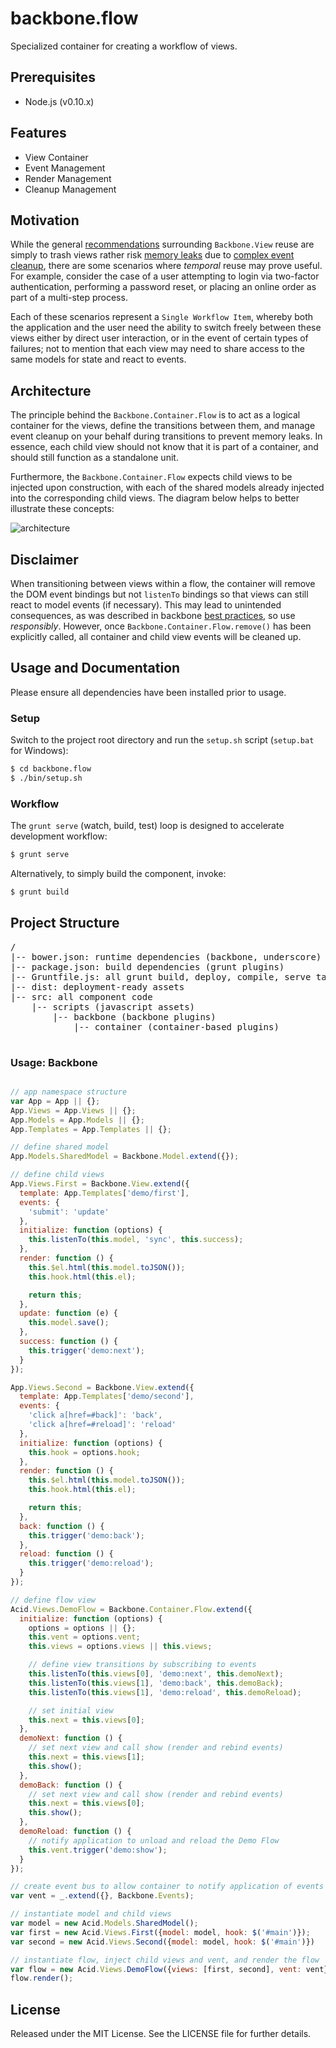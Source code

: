 backbone.flow
=============

Specialized container for creating a workflow of views.

Prerequisites
-------------
* Node.js (v0.10.x)

Features
--------
* View Container
* Event Management
* Render Management
* Cleanup Management

Motivation
----------

While the general [recommendations](http://addyosmani.github.io/backbone-fundamentals/)
surrounding `Backbone.View` reuse are simply to trash views rather risk
[memory leaks](https://lostechies.com/derickbailey/2011/09/15/zombies-run-managing-page-transitions-in-backbone-apps/)
due to [complex event cleanup](http://ianstormtaylor.com/rendering-views-in-backbonejs-isnt-always-simple/),
there are some scenarios where _temporal_ reuse may prove useful.  For example,
consider the case of a user attempting to login via two-factor authentication,
performing a password reset, or placing an online order as part of a multi-step
process.  

Each of these scenarios represent a `Single Workflow Item`, whereby both
the application and the user need the ability to switch freely between these views
either by direct user interaction, or in the event of certain types of failures; not
to mention that each view may need to share access to the same models for state
and react to events.  

Architecture
------------

The principle behind the `Backbone.Container.Flow` is to act as a logical container
for the views, define the transitions between them, and manage event cleanup on your
behalf during transitions to prevent memory leaks. In essence, each child view should
not know that it is part of a container, and should still function as a standalone unit.  

Furthermore, the `Backbone.Container.Flow` expects child views to be injected
upon construction, with each of the shared models already injected into the
corresponding child views.  The diagram below helps to better illustrate these concepts:

![architecture](doc/architecture.png)

Disclaimer
----------

When transitioning between views within a flow, the container will remove the DOM
event bindings but not `listenTo` bindings so that views can still react to model
events (if necessary).  This may lead to unintended consequences, as was described
in backbone [best practices](http://addyosmani.github.io/backbone-fundamentals/),
so use _responsibly_.  However, once `Backbone.Container.Flow.remove()` has been
explicitly called, all container and child view events will be cleaned up.

Usage and Documentation
-----------------------
Please ensure all dependencies have been installed prior to usage.

### Setup

Switch to the project root directory and run the `setup.sh` script (`setup.bat` for Windows):  
```bash
$ cd backbone.flow
$ ./bin/setup.sh
```

### Workflow

The `grunt serve` (watch, build, test) loop is designed to accelerate development workflow:
```bash
$ grunt serve
```

Alternatively, to simply build the component, invoke:
```bash
$ grunt build
```

Project Structure
-----------------
<pre>
/
|-- bower.json: runtime dependencies (backbone, underscore)
|-- package.json: build dependencies (grunt plugins)
|-- Gruntfile.js: all grunt build, deploy, compile, serve tasks
|-- dist: deployment-ready assets
|-- src: all component code
    |-- scripts (javascript assets)
        |-- backbone (backbone plugins)
            |-- container (container-based plugins)

</pre>

### Usage: Backbone
```javascript

// app namespace structure
var App = App || {};
App.Views = App.Views || {};
App.Models = App.Models || {};
App.Templates = App.Templates || {};

// define shared model
App.Models.SharedModel = Backbone.Model.extend({});

// define child views
App.Views.First = Backbone.View.extend({
  template: App.Templates['demo/first'],
  events: {
    'submit': 'update'
  },
  initialize: function (options) {
    this.listenTo(this.model, 'sync', this.success);
  },
  render: function () {
    this.$el.html(this.model.toJSON());
    this.hook.html(this.el);

    return this;
  },
  update: function (e) {
    this.model.save();
  },
  success: function () {
    this.trigger('demo:next');
  }
});

App.Views.Second = Backbone.View.extend({
  template: App.Templates['demo/second'],
  events: {
    'click a[href=#back]': 'back',
    'click a[href=#reload]': 'reload'
  },
  initialize: function (options) {
    this.hook = options.hook;
  },
  render: function () {
    this.$el.html(this.model.toJSON());
    this.hook.html(this.el);

    return this;
  },
  back: function () {
    this.trigger('demo:back');
  },
  reload: function () {
    this.trigger('demo:reload');
  }
});

// define flow view
Acid.Views.DemoFlow = Backbone.Container.Flow.extend({
  initialize: function (options) {
    options = options || {};
    this.vent = options.vent;
    this.views = options.views || this.views;

    // define view transitions by subscribing to events
    this.listenTo(this.views[0], 'demo:next', this.demoNext);
    this.listenTo(this.views[1], 'demo:back', this.demoBack);
    this.listenTo(this.views[1], 'demo:reload', this.demoReload);

    // set initial view
    this.next = this.views[0];
  },
  demoNext: function () {
    // set next view and call show (render and rebind events)
    this.next = this.views[1];
    this.show();
  },
  demoBack: function () {
    // set next view and call show (render and rebind events)
    this.next = this.views[0];
    this.show();
  },  
  demoReload: function () {
    // notify application to unload and reload the Demo Flow
    this.vent.trigger('demo:show');
  }
});

// create event bus to allow container to notify application of events
var vent = _.extend({}, Backbone.Events);

// instantiate model and child views
var model = new Acid.Models.SharedModel();
var first = new Acid.Views.First({model: model, hook: $('#main')});
var second = new Acid.Views.Second({model: model, hook: $('#main')})

// instantiate flow, inject child views and vent, and render the flow
var flow = new Acid.Views.DemoFlow({views: [first, second], vent: vent});
flow.render();

```

License
-------
Released under the MIT License.  See the LICENSE file for further details.

